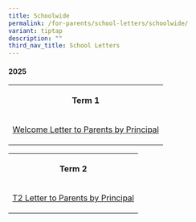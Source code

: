 ```yaml
---
title: Schoolwide
permalink: /for-parents/school-letters/schoolwide/
variant: tiptap
description: ""
third_nav_title: School Letters
---
```

<h4><strong>2025</strong></h4>
<table style="minWidth: 25px">
<colgroup>
<col>
</colgroup>
<tbody>
<tr>
<th rowspan="1" colspan="1">
<p>Term 1</p>
</th>
</tr>
<tr>
<td rowspan="1" colspan="1">
<p><a href="/files/2025 P's Letters/MPS_2025_T1_Welcome_Letter_to_Parents__ready_.pdf" rel="noopener noreferrer nofollow" target="_blank">Welcome Letter to Parents by Principal</a>
</p>
</td>
</tr>
</tbody>
</table>
<p></p>
<table style="minWidth: 75px">
<colgroup>
<col>
<col>
<col>
</colgroup>
<tbody>
<tr>
<th rowspan="1" colspan="3">
<p>Term 2</p>
</th>
</tr>
<tr>
<td rowspan="1" colspan="3">
<p><a href="/files/2025 P's Letters/MPS_2025_T2_092_P_s_Letter_to_Parents.pdf" rel="noopener nofollow" target="_blank">T2 Letter to Parents by Principal</a>
</p>
</td>
</tr>
</tbody>
</table>
<p></p>